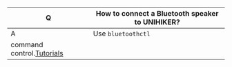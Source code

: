 | **Q** | **How to connect a Bluetooth speaker to UNIHIKER?** |
| --- | --- |
| A | Use `bluetoothctl`
 command control.[Tutorials](https://www.unihiker.com/wiki/bluetooth) |

